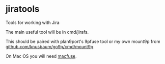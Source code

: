 # jiratools
Tools for working with Jira

The main useful tool will be in cmd/jirafs.

This should be paired with plan9port's 9pfuse tool or my own mount9p from [github.com/knusbaum/go9p/cmd/mount9p](https://github.com/knusbaum/go9p)

On Mac OS you will need [macfuse](https://osxfuse.github.io/).
